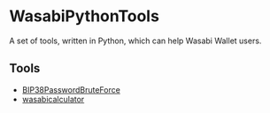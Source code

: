 # WasabiPythonTools
A set of tools, written in Python, which can help Wasabi Wallet users.

## Tools
* [BIP38PasswordBruteForce](https://github.com/suisuiyiyi/BIP38PasswordBruteForce)
* [wasabicalculator](https://github.com/zanepocock/wasabicalculator)